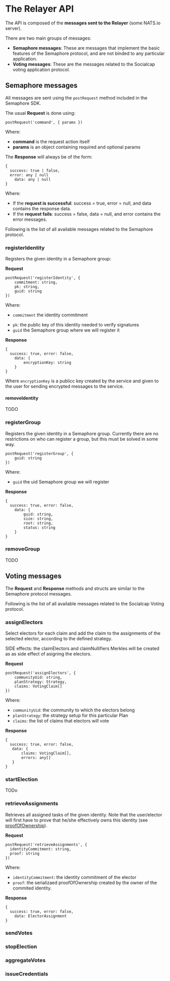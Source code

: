 # The Relayer API

The API is composed of the **messages sent to the Relayer** (some NATS.io server).

There are two main groups of messages:

- **Semaphore messages**: These are messages that implement the basic features of the Semaphore protocol, and are not binded to any particular application.
- **Voting messages**: These are the messages related to the Socialcap voting application protocol.

## Semaphore messages

All messages are sent using the `postRequest` method included in the Semaphore SDK. 

The usual **Request** is done using:

~~~
postRequest('command', { params })	
~~~

Where:

- **command** is the request action itself
- **params** is an object containing required and optional params 

The **Response** will always be of the form:

~~~
{ 
  success: true | false, 
  error: any | null
	data: any | null
}  
~~~

Where:

- If the **request is successful**: success = true, error = null, and data contains the response data.
- If the **request fails**: success = false, data = null, and error contains the error messages.

Following is the list of all available messages related to the Semaphore protocol.

### registerIdentity

Registers the given identity in a Semaphore group:

**Request**

```
postRequest('registerIdentity', {
  	commitment: string,
  	pk: string,
  	guid: string
})	
```

Where:

- `commitment` the identity commitment 

 * `pk`:  the public key of this identity needed to verify signatures
 * `guid` the Semaphore group where we will register it

**Response**

~~~
{ 
  success: true, error: false,
	data: { 
		encryptionKey: string
	}
}  
~~~

Where `encryptionKey` is a publicc key created by the service and given to the user for sending encrypted messages to the service.

#### removeIdentity

TODO

### registerGroup

Registers the given identity in a Semaphore group. Currently there are no restrictions on who can register a group, but this must be solved in some way.

~~~~
postRequest('registerGroup', {
  	guid: string
})	
~~~~

Where:

 * `guid`  the uid Semaphore group we will register

**Response**

~~~
{ 
  success: true, error: false,
	data: { 
		guid: string, 
		size: string,
		root: string,
		status: string
	}
}
~~~

### removeGroup

TODO

## Voting messages

The **Request** and **Response** methods and structs are similar to the Semaphore protocol messages.

Following is the list of all available messages related to the Socialcap Voting protocol.

### assignElectors

Select electors for each claim and add the claim to the assignments of the selected elector, according to the defined strategy.

SIDE effects: the claimElectors and claimNullifiers Merkles will be created as as side effect of asigning the electors.

**Request**

~~~
postRequest('assignElectors', {
    communityUid: string,
    planStrategy: Strategy,
    claims: VotingClaim[]
})	
~~~

Where: 

 * `communityUid`: the community to which the electors belong
 * `planStrategy`:  the strategy setup for this particular Plan
 * `claims`:  the list of claims that electors will vote

**Response**

 ~~~
 { 
   success: true, error: false,
 	data: { 
 		claims: VotingClaim[], 
 		errors: any[]
 	}
 }  
 ~~~

### startElection

TODo

### retrieveAssignments

Retrieves all assigned tasks of the given identity. Note that the user/elector will first have to prove that he/she effectively owns this identity (see [proofOfOwnership]()).

**Request**

~~~ 
postRequest('retrieveAssignments', {
  identityCommitment: string,
  proof: string
})
~~~

Where:

- `identityCommitment`: the identity commitment of the elector
- `proof`: the serializaed proofOfOwnership created by the owner of the commited identity.

**Response**

~~~
{ 
  success: true, error: false,
	data: ElectorAssignment 
}  
~~~

### sendVotes

### stopElection

### aggregateVotes

### issueCredentials

